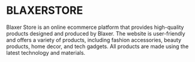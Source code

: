 # BLAXERSTORE
Blaxer Store is an online ecommerce platform that provides high-quality products designed and produced by Blaxer. The website is user-friendly and offers a variety of products, including fashion accessories, beauty products, home decor, and tech gadgets. All products are made using the latest technology and materials.
